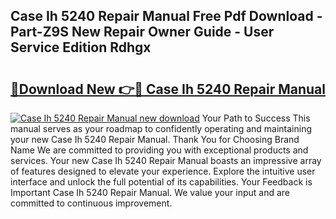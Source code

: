 ## Case Ih 5240 Repair Manual Free Pdf Download - Part-Z9S New Repair Owner Guide - User Service Edition Rdhgx

# <h2><a href="http://bc88102.oget.top/?id=Case+Ih+5240+Repair+Manual">🔗Download New 👉🔴 Case Ih 5240 Repair Manual</a></h2>

[![Case Ih 5240 Repair Manual new download](https://i.imgur.com/5g1atiW.png)](http://bc88102.oget.top/?id=Case+Ih+5240+Repair+Manual)
Your Path to Success This manual serves as your roadmap to confidently operating and maintaining your new Case Ih 5240 Repair Manual. Thank You for Choosing Brand Name We are committed to providing you with exceptional products and services. Your new Case Ih 5240 Repair Manual boasts an impressive array of features designed to elevate your experience. Explore the intuitive user interface and unlock the full potential of its capabilities. Your Feedback is Important Case Ih 5240 Repair Manual. We value your input and are committed to continuous improvement.
